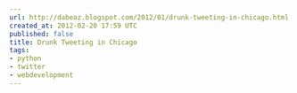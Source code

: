 ```yaml
---
url: http://dabeaz.blogspot.com/2012/01/drunk-tweeting-in-chicago.html
created_at: 2012-02-20 17:59 UTC
published: false
title: Drunk Tweeting in Chicago
tags:
- python
- twitter
- webdevelopment
---
```



